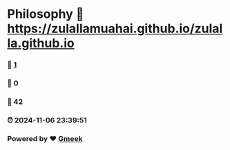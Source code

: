 # Philosophy :link: https://zulallamuahai.github.io/zulalla.github.io 
### :page_facing_up: [1](https://zulallamuahai.github.io/zulalla.github.io/tag.html) 
### :speech_balloon: 0 
### :hibiscus: 42 
### :alarm_clock: 2024-11-06 23:39:51 
### Powered by :heart: [Gmeek](https://github.com/Meekdai/Gmeek)

